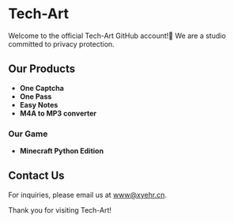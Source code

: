# Tech-Art

Welcome to the official Tech-Art GitHub account!🎉 We are a studio committed to privacy protection.

## Our Products

- **One Captcha**
- **One Pass**
- **Easy Notes**
- **M4A to MP3 converter**

### Our Game

- **Minecraft Python Edition**

## Contact Us

For inquiries, please email us at [www@xyehr.cn](mailto:www@xyehr.cn).

Thank you for visiting Tech-Art!
